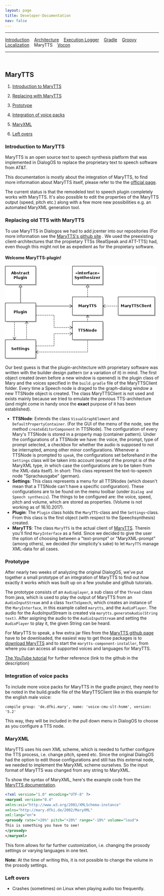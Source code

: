 ```yaml
---
layout: page
title: Developer-Documentation
nav: false
---
```


---
[Introduction](/developerdocumentation.html) &nbsp;&nbsp; [Architecture](architecture.html) &nbsp;&nbsp; [Execution Logger](executionlogger.html) &nbsp;&nbsp; [Gradle](gradle.html) &nbsp;&nbsp; [Groovy](groovy.html) &nbsp;&nbsp; [Localization](localization.html) &nbsp;&nbsp; MaryTTS &nbsp;&nbsp; [Vocon](vocon.html)


---
&nbsp;

## MaryTTS

1. [Introduction to MaryTTS](#introduction-to-marytts)

2. [Replacing with MaryTTS](#replacing-old-tts-with-marytts)

3. [Prototype](#prototype)

4. [Integration of voice packs](#integration-of-voice-packs)

5. [MaryXML](#maryxml)

6. [Left overs](#left-overs)

### Introduction to MaryTTS

MaryTTS is an open source text to speech synthesis platform that was implemented in DialogOS to replace the proprietary text to speech software from AT&T.

This documentation is mostly about the integration of MaryTTS, to find more information about MaryTTS itself, please refer to the the [official page](http://mary.dfki.de/documentation/index.html).

The current status is that the remodeled text to speech plugin completely works with MaryTTS. It's also possible to edit the properties of the MaryTTS output (speed, pitch etc.) along with a few more new possibilities e.g. an
automated MaryXML generation tool.

### Replacing old TTS with MaryTTS

To use MaryTTS in Dialogos we had to add jcenter into our repositories (For more information see the [MaryTTS's github site](https://github.com/marytts/marytts#using-marytts-in-your-own-java-projects) . We used the preexisting client-architectures that the propietary TTSs (RealSpeak and ATT-TTS) had, even though this might not be as expedient as for the propietary software.

#### Welcome MaryTTS-plugin!

[![](/pictures/classDiagramMaryTTS.png)](/pictures/classDiagramMaryTTS.png)

Our best guess is that the plugin-architecture with proprietary software was written with the builder design pattern (or a variation of it) in mind. The first object created (even before a new window is openend) is the plugin class of Mary and the voices specified in the `build.gradle` file of the MaryTTSClient folder. Every time a Speech node is draged to the graph-dialog window a new TTSNode object is created. The class MaryTTSClient is not used and exists mainly because we tried to emulate the previous TTS-architecture (and might come in handy once the **exact** purpose of it has been established).

- **TTSNode**: Extends the class `VisualGraphElement` and `DefaultPropertyContainer`. (For the GUI of the menu of the node, see the method `createEditorComponent` in TTSNode). The configuration of every Mary's TTSNode is stored in a property map (container pattern). Under the configurations of a TTSNode we have: the voice, the prompt, type of prompt selected, a checkbox for whether the audio is supposed to not be interrupted, among other minor configurations. Whenever a TTSNode is prompted to `speak`, the configurations set beforehand in the `Settings` class will be taken into account (except if the prompt is of the MaryXML type, in which case the configurations are to be taken from the XML-data itself). In short: This class represent the text-to-speech node "Sprachausgabe" (german). 
- **Settings**: This class represents a menu for all TTSNodes (which doesn't mean that a TTSNode can't have a specific configuration). These configurations are to be found on the menu toolbar (under `Dialog and Speech synthesis`). The things to be configured are: the voice, speed, pitch and volume, which are stored as properties. (Volume is not working as of 16.10.2017).
- **Plugin**: The `Plugin` class holds the `MaryTTS`-class and the `Settings`-class. From this class is the first object (with respect to the Speechsynthesis) created.
- **MaryTTS**: The class `MaryTTS` is the actual client of [MaryTTS](http://mary.dfki.de/). Therein you'll find `MaryInterface` as a field. Since we decided to give the user the option of choosing between a "text-prompt" or "MaryXML-prompt" (among others), we decided (for simplicity's sake) to let `MaryTTS` manage XML-data for all cases.


### Prototype

After nearly two weeks of analyzing the original DialogOS, we've put together a small prototype of an integration of MaryTTS to find out how exactly it works which was built up on a few youtube and github tutorials.

The prototype consists of an `Audioplayer`, a sub class of the `Thread` class from java, which is used to play the output of MaryTTS from an `AudioInputStream` and a class `TextToSpeech`, which creates an instance of the `MaryInterface`, in this example called `marytts`, and the `AudioPlayer`. The audio for the AudoInputStream is created via  `marytts.generateAudio(String text)`. After asigning the audio to the `AudioInputStream` and setting the `AudioPlayer` to play it, the given String can be heard.

For MaryTTS to speak, a few extra jar files from the [MaryTTS github page](https://github.com/marytts/marytts) have to be downloaded, the easiest way to get those packages is to [download MaryTTS](https://github.com/marytts/marytts/releases) and to start the `marytts-component-installer`, from where you can access all supported voices and languages for MaryTTS.

[The YouTube tutorial](https://www.youtube.com/watch?v=OLKxBorVwk8) for further reference (link to the github in the description)

### Integration of voice packs

To include more voice packs for MaryTTS in the gradle project, they need to be noted in the build.gradle file of the 
MaryTTSClient like in this example for the english male voice:

```
compile group: 'de.dfki.mary', name: 'voice-cmu-slt-hsmm', version: '5.2'
```

This way, they will be included in the pull down menu in DialogOS to choose as you configure a TTS node.


###  MaryXML

MaryTTS uses his own XML scheme, which is needed to further configure the TTS process, i.e. change pitch, speed etc.
Since the original DialogOS had the option to edit those configurations and still has this external node, we needed to implement the MaryXML scheme ourselves. So the input format of MaryTTS was changed from any string to MaryXML.

To show the syntax of MaryXML, here's the example code from the [MaryTTS documentation](http://mary.dfki.de/documentation/maryxml/).

```xml
<?xml version="1.0" encoding="UTF-8" ?>
<maryxml version="0.4"
xmlns:xsi="http://www.w3.org/2001/XMLSchema-instance"
xmlns="http://mary.dfki.de/2002/MaryXML"
xml:lang="en">
<prosody rate="+20%" pitch="+20%" range="-10%" volume="loud">
This is something you have to see!
</prosody>
</maryxml>
```

This form allows for far further customization, i.e. changing the prosody settings or varying languages in one text.

**Note:** At the time of writing this, it is not possible to change the volume in the prosody settings. 

### Left overs

- Crashes (sometimes) on Linux when playing audio too frequently.



